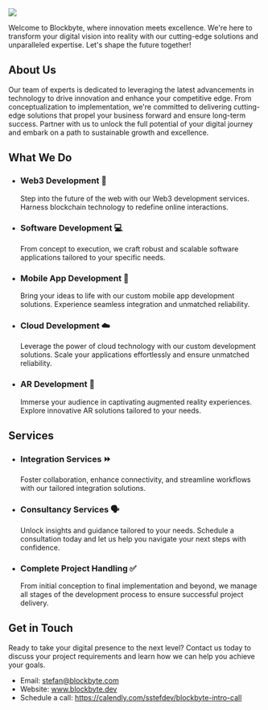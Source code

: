 <img src="https://github.com/block-byte/.github/assets/73234992/fe390389-c067-4b64-9cc4-ace8fb06c651" width="auto" height="auto" />

Welcome to Blockbyte, where innovation meets excellence. We're here to transform your digital vision into reality with our cutting-edge solutions and unparalleled expertise. Let's shape the future together!

## About Us

Our team of experts is dedicated to leveraging the latest advancements in technology to drive innovation and enhance your competitive edge. From conceptualization to implementation, we're committed to delivering cutting-edge solutions that propel your business forward and ensure long-term success. Partner with us to unlock the full potential of your digital journey and embark on a path to sustainable growth and excellence.

## What We Do

- ### Web3 Development 🧱
  Step into the future of the web with our Web3 development services. Harness blockchain technology to redefine online interactions.

- ### Software Development 💻
  From concept to execution, we craft robust and scalable software applications tailored to your specific needs.

- ### Mobile App Development 📱
  Bring your ideas to life with our custom mobile app development solutions. Experience seamless integration and unmatched reliability.

- ### Cloud Development ☁️
  Leverage the power of cloud technology with our custom development solutions. Scale your applications effortlessly and ensure unmatched reliability.

- ### AR Development 🔮
  Immerse your audience in captivating augmented reality experiences. Explore innovative AR solutions tailored to your needs.

## Services

- ### Integration Services ⏩️
  Foster collaboration, enhance connectivity, and streamline workflows with our tailored integration solutions.

- ### Consultancy Services 🗣️
  Unlock insights and guidance tailored to your needs. Schedule a consultation today and let us help you navigate your next steps with confidence.

- ### Complete Project Handling ✅
  From initial conception to final implementation and beyond, we manage all stages of the development process to ensure successful project delivery.

## Get in Touch

Ready to take your digital presence to the next level? Contact us today to discuss your project requirements and learn how we can help you achieve your goals.

- Email: stefan@blockbyte.com
- Website: www.blockbyte.dev
- Schedule a call: https://calendly.com/sstefdev/blockbyte-intro-call
